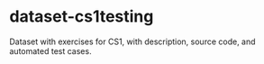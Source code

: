 # dataset-cs1testing
Dataset with exercises for CS1, with description, source code, and automated test cases.
